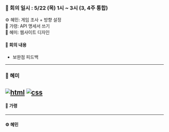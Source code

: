 ### 📝 회의 일시 : 5/22 (목) 1시 ~ 3시 (3, 4주 통합)

⚙️ 혜민: 게임 조사 + 방향 설정<br>
🔧 가령: API 명세서 쓰기<br>
🎨 혜미: 웹사이트 디자인 <br>

#### 👥 회의 내용 

- 보완점 피드백
---
### 🎨 혜미<br>
[![html](https://img.shields.io/badge/%20바로가기-28a745)](Week/3rd_Week/index.html)
[![css](https://img.shields.io/badge/%20바로가기-28a745)](Week/3rd_Week/style.css)
---
#### 🔧 가령 <br>




---

#### ⚙️ 혜민 <br>

